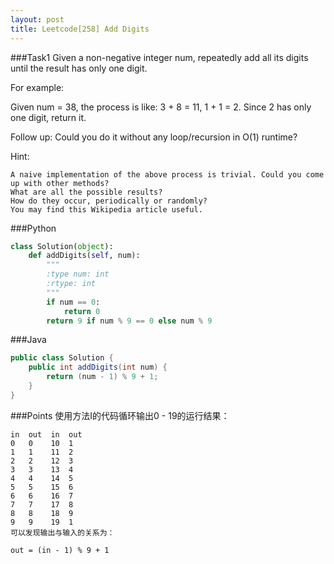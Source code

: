 ```yaml
---
layout: post
title: Leetcode[258] Add Digits
---
```

###Task1
Given a non-negative integer num, repeatedly add all its digits until the result has only one digit.

For example:

Given num = 38, the process is like: 3 + 8 = 11, 1 + 1 = 2. Since 2 has only one digit, return it.

Follow up:
Could you do it without any loop/recursion in O(1) runtime?

Hint:

	A naive implementation of the above process is trivial. Could you come up with other methods?
	What are all the possible results?
	How do they occur, periodically or randomly?
	You may find this Wikipedia article useful.

###Python
```python
class Solution(object):
    def addDigits(self, num):
        """
        :type num: int
        :rtype: int
        """
        if num == 0:
            return 0
        return 9 if num % 9 == 0 else num % 9
```

###Java
```java
public class Solution {
    public int addDigits(int num) {
        return (num - 1) % 9 + 1;
    }
}
```

###Points
	使用方法I的代码循环输出0 - 19的运行结果：
	
	in  out  in  out
	0   0    10  1
	1   1    11  2
	2   2    12  3
	3   3    13  4
	4   4    14  5
	5   5    15  6
	6   6    16  7
	7   7    17  8
	8   8    18  9
	9   9    19  1
	可以发现输出与输入的关系为：
	
	out = (in - 1) % 9 + 1
